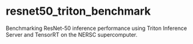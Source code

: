 # resnet50_triton_benchmark
Benchmarking ResNet-50 inference performance using Triton Inference Server and TensorRT on the NERSC supercomputer.
